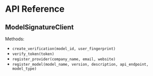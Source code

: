 # API Reference

## ModelSignatureClient

Methods:
- `create_verification(model_id, user_fingerprint)`
- `verify_token(token)`
- `register_provider(company_name, email, website)`
- `register_model(model_name, version, description, api_endpoint, model_type)`
